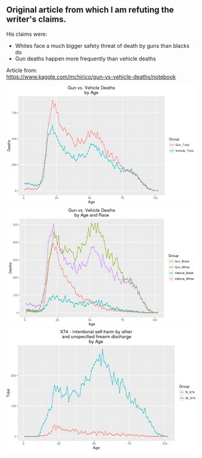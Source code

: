 ## Original article from which I am refuting the writer's claims.

His claims were:
* Whites face a much bigger safety threat of death by guns than blacks do
* Gun deaths happen more frequently than vehicle deaths

Article from:  
https://www.kaggle.com/mchirico/gun-vs-vehicle-deaths/notebook

![Gun_Vs_Vehicle(Age)](Gun_Vs_Vehicle(Age).png)
![Gun_Vs_Vehicle(Age+Race)](Gun_Vs_Vehicle(Age+Race).png)
![Gun_Incidents(Age+Race)](Gun_Incidents(Age+Race).png)
